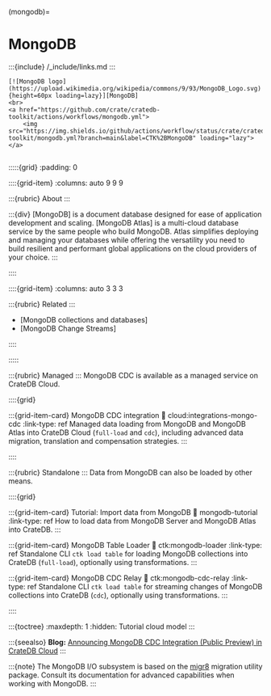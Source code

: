 (mongodb)=
# MongoDB

:::{include} /_include/links.md
:::

```{div} .float-right .text-right
[![MongoDB logo](https://upload.wikimedia.org/wikipedia/commons/9/93/MongoDB_Logo.svg){height=60px loading=lazy}][MongoDB]
<br>
<a href="https://github.com/crate/cratedb-toolkit/actions/workflows/mongodb.yml">
    <img src="https://img.shields.io/github/actions/workflow/status/crate/cratedb-toolkit/mongodb.yml?branch=main&label=CTK%2BMongoDB" loading="lazy"></a>
```
```{div} .clearfix
```

:::::{grid}
:padding: 0

::::{grid-item}
:columns: auto 9 9 9

:::{rubric} About
:::

:::{div}
[MongoDB] is a document database designed for ease of application development and scaling.
[MongoDB Atlas] is a multi-cloud database service by the same people who build MongoDB.
Atlas simplifies deploying and managing your databases while offering the versatility
you need to build resilient and performant global applications on the cloud providers
of your choice.
:::

::::

::::{grid-item}
:columns: auto 3 3 3

:::{rubric} Related
:::
- [MongoDB collections and databases]
- [MongoDB Change Streams]

::::

:::::


:::{rubric} Managed
:::
MongoDB CDC is available as a managed service on CrateDB Cloud.

::::{grid}

:::{grid-item-card} MongoDB CDC integration
:link: cloud:integrations-mongo-cdc
:link-type: ref
Managed data loading from MongoDB and MongoDB Atlas into CrateDB Cloud
(`full-load` and `cdc`), including advanced data migration, translation
and compensation strategies.
:::

::::

:::{rubric} Standalone
:::
Data from MongoDB can also be loaded by other means.

::::{grid}

:::{grid-item-card} Tutorial: Import data from MongoDB
:link: mongodb-tutorial
:link-type: ref
How to load data from MongoDB Server and MongoDB Atlas into CrateDB.
:::

:::{grid-item-card} MongoDB Table Loader
:link: ctk:mongodb-loader
:link-type: ref
Standalone CLI `ctk load table` for loading MongoDB collections into CrateDB
(`full-load`), optionally using transformations.
:::

:::{grid-item-card} MongoDB CDC Relay
:link: ctk:mongodb-cdc-relay
:link-type: ref
Standalone CLI `ctk load table` for streaming changes of MongoDB collections
into CrateDB (`cdc`), optionally using transformations.
:::

::::


:::{toctree}
:maxdepth: 1
:hidden:
Tutorial <tutorial>
cloud
model
:::


:::{seealso}
**Blog:** [Announcing MongoDB CDC Integration (Public Preview) in CrateDB Cloud]
:::

:::{note}
The MongoDB I/O subsystem is based on the [migr8] migration utility package. Consult its
documentation for advanced capabilities when working with MongoDB.
:::


[Announcing MongoDB CDC Integration (Public Preview) in CrateDB Cloud]: https://cratedb.com/blog/announcing-mongodb-cdc-integration-public-preview-in-cratedb-cloud
[migr8]: https://cratedb-toolkit.readthedocs.io/io/mongodb/migr8.html
